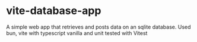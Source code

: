 # vite-database-app
A simple web app that retrieves and posts data on an sqlite database. Used bun, vite with typescript vanilla and unit tested with Vitest
